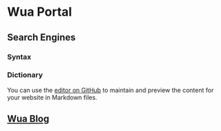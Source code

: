 # Wua Portal


## Search Engines

### Syntax
<script async src="https://cse.google.com/cse.js?cx=3acd834d7218e856f"></script>
<div class="gcse-search"></div>

### Dictionary

<script async src="https://cse.google.com/cse.js?cx=b611564fcb8a8f9f4"></script>
<div class="gcse-search"></div>

You can use the [editor on GitHub](https://github.com/githubwua/githubwua.github.io/edit/main/index.md) to maintain and preview the content for your website in Markdown files.

## [Wua Blog](/blog)
